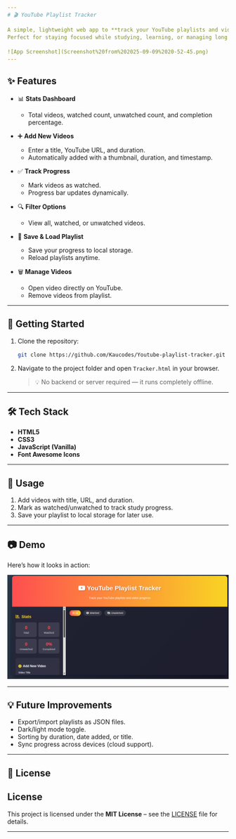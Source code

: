 ```yaml
---
# 🎬 YouTube Playlist Tracker

A simple, lightweight web app to **track your YouTube playlists and video progress**.
Perfect for staying focused while studying, learning, or managing long playlists.

![App Screenshot](Screenshot%20from%202025-09-09%2020-52-45.png)
---
```


## ✨ Features

- 📊 **Stats Dashboard**

  - Total videos, watched count, unwatched count, and completion percentage.

- ➕ **Add New Videos**

  - Enter a title, YouTube URL, and duration.
  - Automatically added with a thumbnail, duration, and timestamp.

- ✅ **Track Progress**

  - Mark videos as watched.
  - Progress bar updates dynamically.

- 🔍 **Filter Options**

  - View all, watched, or unwatched videos.

- 💾 **Save & Load Playlist**

  - Save your progress to local storage.
  - Reload playlists anytime.

- 🗑 **Manage Videos**

  - Open video directly on YouTube.
  - Remove videos from playlist.

---

## 🚀 Getting Started

1. Clone the repository:

   ```bash
   git clone https://github.com/Kaucodes/Youtube-playlist-tracker.git
   ```

2. Navigate to the project folder and open `Tracker.html` in your browser.

   > 💡 No backend or server required — it runs completely offline.

---

## 🛠 Tech Stack

- **HTML5**
- **CSS3**
- **JavaScript (Vanilla)**
- **Font Awesome Icons**

---

## 📌 Usage

1. Add videos with title, URL, and duration.
2. Mark as watched/unwatched to track study progress.
3. Save your playlist to local storage for later use.

---

## 📷 Demo

Here’s how it looks in action:

![Tracker Screenshot](images/tracker-look.png)

---

## 💡 Future Improvements

- Export/import playlists as JSON files.
- Dark/light mode toggle.
- Sorting by duration, date added, or title.
- Sync progress across devices (cloud support).

---

## 📜 License

## License

This project is licensed under the **MIT License** – see the [LICENSE](LICENSE) file for details.

---

